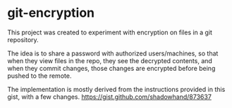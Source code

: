 # git-encryption
This project was created to experiment with encryption on files in a git repository. 

The idea is to share a password with authorized users/machines, so that when they view files in the repo, they see the decrypted contents, and when they commit changes, those changes are encrypted before being pushed to the remote. 

The implementation is mostly derived from the instructions provided in this gist, with a few changes. https://gist.github.com/shadowhand/873637

